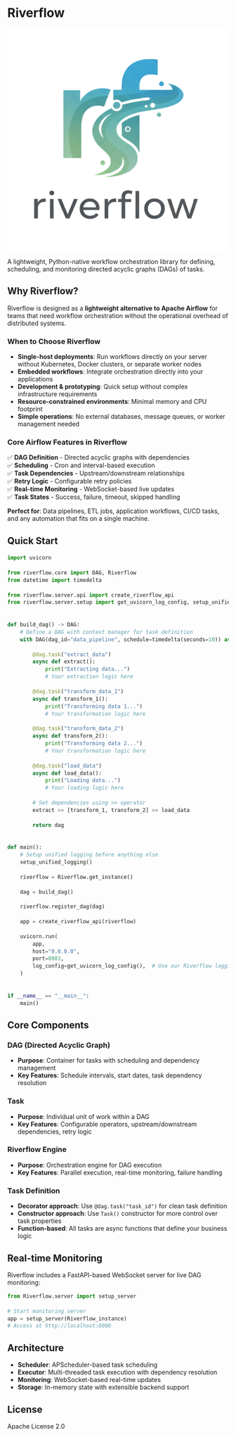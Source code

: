 # Riverflow

![Riverflow Logo](assets/logo.png)

A lightweight, Python-native workflow orchestration library for defining, scheduling, and monitoring directed acyclic graphs (DAGs) of tasks.

## Why Riverflow?

Riverflow is designed as a **lightweight alternative to Apache Airflow** for teams that need workflow orchestration without the operational overhead of distributed systems.

### When to Choose Riverflow

- **Single-host deployments**: Run workflows directly on your server without Kubernetes, Docker clusters, or separate worker nodes
- **Embedded workflows**: Integrate orchestration directly into your applications
- **Development & prototyping**: Quick setup without complex infrastructure requirements  
- **Resource-constrained environments**: Minimal memory and CPU footprint
- **Simple operations**: No external databases, message queues, or worker management needed

### Core Airflow Features in Riverflow

✅ **DAG Definition** - Directed acyclic graphs with dependencies  
✅ **Scheduling** - Cron and interval-based execution  
✅ **Task Dependencies** - Upstream/downstream relationships  
✅ **Retry Logic** - Configurable retry policies  
✅ **Real-time Monitoring** - WebSocket-based live updates  
✅ **Task States** - Success, failure, timeout, skipped handling  

**Perfect for**: Data pipelines, ETL jobs, application workflows, CI/CD tasks, and any automation that fits on a single machine.

## Quick Start

```python
import uvicorn

from riverflow.core import DAG, Riverflow
from datetime import timedelta

from riverflow.server.api import create_riverflow_api
from riverflow.server.setup import get_uvicorn_log_config, setup_unified_logging


def build_dag() -> DAG:
    # Define a DAG with context manager for task definition
    with DAG(dag_id="data_pipeline", schedule=timedelta(seconds=10)) as dag:

        @dag.task("extract_data")
        async def extract():
            print("Extracting data...")
            # Your extraction logic here

        @dag.task("transform_data_1")
        async def transform_1():
            print("Transforming data 1...")
            # Your transformation logic here

        @dag.task("transform_data_2")
        async def transform_2():
            print("Transforming data 2...")
            # Your transformation logic here

        @dag.task("load_data")
        async def load_data():
            print("Loading data...")
            # Your loading logic here

        # Set dependencies using >> operator
        extract >> [transform_1, transform_2] >> load_data

        return dag


def main():
    # Setup unified logging before anything else
    setup_unified_logging()

    riverflow = Riverflow.get_instance()

    dag = build_dag()

    riverflow.register_dag(dag)

    app = create_riverflow_api(riverflow)

    uvicorn.run(
        app,
        host="0.0.0.0",
        port=8083,
        log_config=get_uvicorn_log_config(),  # Use our Riverflow logging config
    )


if __name__ == "__main__":
    main()
```

## Core Components

### DAG (Directed Acyclic Graph)

- **Purpose**: Container for tasks with scheduling and dependency management
- **Key Features**: Schedule intervals, start dates, task dependency resolution

### Task

- **Purpose**: Individual unit of work within a DAG
- **Key Features**: Configurable operators, upstream/downstream dependencies, retry logic

### Riverflow Engine

- **Purpose**: Orchestration engine for DAG execution
- **Key Features**: Parallel execution, real-time monitoring, failure handling

### Task Definition

- **Decorator approach**: Use `@dag.task("task_id")` for clean task definition
- **Constructor approach**: Use `Task()` constructor for more control over task properties
- **Function-based**: All tasks are async functions that define your business logic

## Real-time Monitoring

Riverflow includes a FastAPI-based WebSocket server for live DAG monitoring:

```python
from Riverflow.server import setup_server

# Start monitoring server
app = setup_server(Riverflow_instance)
# Access at http://localhost:8000
```

## Architecture

- **Scheduler**: APScheduler-based task scheduling
- **Executor**: Multi-threaded task execution with dependency resolution  
- **Monitoring**: WebSocket-based real-time updates
- **Storage**: In-memory state with extensible backend support

## License

Apache License 2.0
